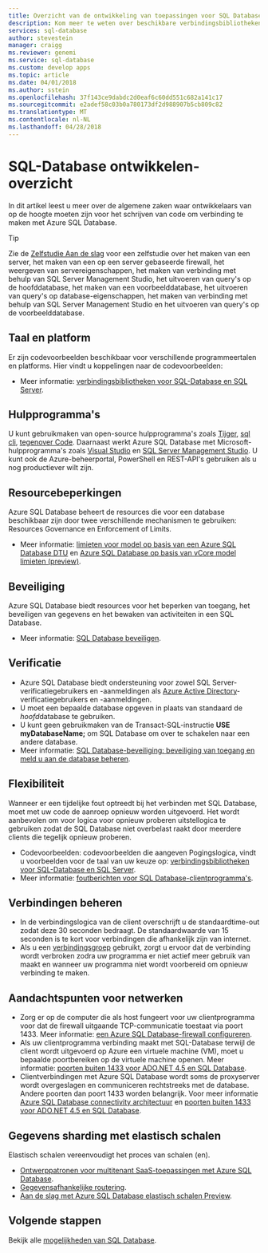 ```yaml
---
title: Overzicht van de ontwikkeling van toepassingen voor SQL Database | Microsoft Docs
description: Kom meer te weten over beschikbare verbindingsbibliotheken en aanbevolen procedures voor toepassingen die verbinding maken met SQL Database.
services: sql-database
author: stevestein
manager: craigg
ms.reviewer: genemi
ms.service: sql-database
ms.custom: develop apps
ms.topic: article
ms.date: 04/01/2018
ms.author: sstein
ms.openlocfilehash: 37f143ce9dabdc2d0eaf6c60dd551c682a141c17
ms.sourcegitcommit: e2adef58c03b0a780173df2d988907b5cb809c82
ms.translationtype: MT
ms.contentlocale: nl-NL
ms.lasthandoff: 04/28/2018
---
```

# <a name="sql-database-application-development-overview"></a>SQL-Database ontwikkelen-overzicht
In dit artikel leest u meer over de algemene zaken waar ontwikkelaars van op de hoogte moeten zijn voor het schrijven van code om verbinding te maken met Azure SQL Database.

> [!TIP]
> Zie de [Zelfstudie Aan de slag](sql-database-get-started-portal.md) voor een zelfstudie over het maken van een server, het maken van een op een server gebaseerde firewall, het weergeven van servereigenschappen, het maken van verbinding met behulp van SQL Server Management Studio, het uitvoeren van query's op de hoofddatabase, het maken van een voorbeelddatabase, het uitvoeren van query's op database-eigenschappen, het maken van verbinding met behulp van SQL Server Management Studio en het uitvoeren van query's op de voorbeelddatabase.
>

## <a name="language-and-platform"></a>Taal en platform
Er zijn codevoorbeelden beschikbaar voor verschillende programmeertalen en platforms. Hier vindt u koppelingen naar de codevoorbeelden: 

* Meer informatie: [verbindingsbibliotheken voor SQL-Database en SQL Server](sql-database-libraries.md).

## <a name="tools"></a>Hulpprogramma's 
U kunt gebruikmaken van open-source hulpprogramma's zoals [Tijger](https://github.com/wunderlist/cheetah), [sql cli](https://www.npmjs.com/package/sql-cli), [tegenover Code](https://code.visualstudio.com/). Daarnaast werkt Azure SQL Database met Microsoft-hulpprogramma's zoals [Visual Studio](https://www.visualstudio.com/downloads/) en [SQL Server Management Studio](https://msdn.microsoft.com/library/ms174173.aspx).  U kunt ook de Azure-beheerportal, PowerShell en REST-API's gebruiken als u nog productiever wilt zijn.

## <a name="resource-limitations"></a>Resourcebeperkingen
Azure SQL Database beheert de resources die voor een database beschikbaar zijn door twee verschillende mechanismen te gebruiken: Resources Governance en Enforcement of Limits.

* Meer informatie: [limieten voor model op basis van een Azure SQL Database DTU](sql-database-dtu-resource-limits.md) en [Azure SQL Database op basis van vCore model limieten (preview)](sql-database-vcore-resource-limits.md).

## <a name="security"></a>Beveiliging
Azure SQL Database biedt resources voor het beperken van toegang, het beveiligen van gegevens en het bewaken van activiteiten in een SQL Database.

* Meer informatie: [SQL Database beveiligen](sql-database-security-overview.md).

## <a name="authentication"></a>Verificatie
* Azure SQL Database biedt ondersteuning voor zowel SQL Server-verificatiegebruikers en -aanmeldingen als [Azure Active Directory](sql-database-aad-authentication.md)-verificatiegebruikers en -aanmeldingen.
* U moet een bepaalde database opgeven in plaats van standaard de *hoofd*database te gebruiken.
* U kunt geen gebruikmaken van de Transact-SQL-instructie **USE myDatabaseName;** om SQL Database om over te schakelen naar een andere database.
* Meer informatie: [SQL Database-beveiliging: beveiliging van toegang en meld u aan de database beheren](sql-database-manage-logins.md).

## <a name="resiliency"></a>Flexibiliteit
Wanneer er een tijdelijke fout optreedt bij het verbinden met SQL Database, moet met uw code de aanroep opnieuw worden uitgevoerd.  Het wordt aanbevolen om voor logica voor opnieuw proberen uitstellogica te gebruiken zodat de SQL Database niet overbelast raakt door meerdere clients die tegelijk opnieuw proberen.

* Codevoorbeelden: codevoorbeelden die aangeven Pogingslogica, vindt u voorbeelden voor de taal van uw keuze op: [verbindingsbibliotheken voor SQL-Database en SQL Server](sql-database-libraries.md).
* Meer informatie: [foutberichten voor SQL Database-clientprogramma's](sql-database-develop-error-messages.md).

## <a name="managing-connections"></a>Verbindingen beheren
* In de verbindingslogica van de client overschrijft u de standaardtime-out zodat deze 30 seconden bedraagt.  De standaardwaarde van 15 seconden is te kort voor verbindingen die afhankelijk zijn van internet.
* Als u een [verbindingsgroep](http://msdn.microsoft.com/library/8xx3tyca.aspx) gebruikt, zorgt u ervoor dat de verbinding wordt verbroken zodra uw programma er niet actief meer gebruik van maakt en wanneer uw programma niet wordt voorbereid om opnieuw verbinding te maken.

## <a name="network-considerations"></a>Aandachtspunten voor netwerken
* Zorg er op de computer die als host fungeert voor uw clientprogramma voor dat de firewall uitgaande TCP-communicatie toestaat via poort 1433.  Meer informatie: [een Azure SQL Database-firewall configureren](sql-database-configure-firewall-settings.md).
* Als uw clientprogramma verbinding maakt met SQL-Database terwijl de client wordt uitgevoerd op Azure een virtuele machine (VM), moet u bepaalde poortbereiken op de virtuele machine openen. Meer informatie: [poorten buiten 1433 voor ADO.NET 4.5 en SQL Database](sql-database-develop-direct-route-ports-adonet-v12.md).
* Clientverbindingen met Azure SQL Database wordt soms de proxyserver wordt overgeslagen en communiceren rechtstreeks met de database. Andere poorten dan poort 1433 worden belangrijk. Voor meer informatie [Azure SQL Database connectivity architectuur](sql-database-connectivity-architecture.md) en [poorten buiten 1433 voor ADO.NET 4.5 en SQL Database](sql-database-develop-direct-route-ports-adonet-v12.md).

## <a name="data-sharding-with-elastic-scale"></a>Gegevens sharding met elastisch schalen
Elastisch schalen vereenvoudigt het proces van schalen (en). 

* [Ontwerppatronen voor multitenant SaaS-toepassingen met Azure SQL Database](sql-database-design-patterns-multi-tenancy-saas-applications.md).
* [Gegevensafhankelijke routering](sql-database-elastic-scale-data-dependent-routing.md).
* [Aan de slag met Azure SQL Database elastisch schalen Preview](sql-database-elastic-scale-get-started.md).

## <a name="next-steps"></a>Volgende stappen
Bekijk alle [mogelijkheden van SQL Database](sql-database-technical-overview.md).
